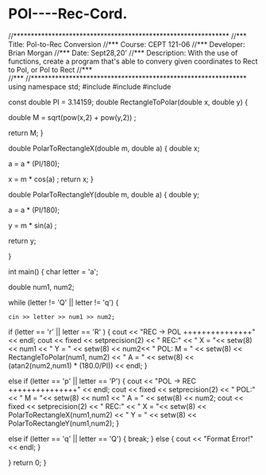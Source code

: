 # POl----Rec-Cord.
//**************************************************************
//*** Title: Pol-to-Rec Conversion
//*** Course: CEPT 121-06 
//*** Developer: Brian Morgan
//*** Date: Sept28,20'
//*** Description: With the use of functions, create a program that's able to convery given coordinates to Rect to Pol, or Pol to Rect
//***              
//***
//**************************************************************
using namespace std;
#include <cmath> 
#include <iostream>
#include <iomanip>

   const double PI = 3.14159;
double RectangleToPolar(double x, double y) {
   
   double M = sqrt(pow(x,2) + pow(y,2)) ;
   
   return M;
  }
  
double PolarToRectangleX(double m, double a) {
   double x;
   
   a = a * (PI/180);
   
   x = m * cos(a)  ;
   return x; 
}

double PolarToRectangleY(double m, double a) {
   double y;
   
   a = a * (PI/180);

   y = m * sin(a)  ;
   
   return y;
   
}

int main() {
   char letter = 'a';
   
   double num1, num2;
 
 while (letter != 'Q' || letter != 'q') {
    
    cin >> letter >> num1 >> num2;
  
  if (letter == 'r' || letter == 'R' ) {
     cout << "REC -> POL +++++++++++++++" << endl; 
     cout << fixed << setprecision(2) << " REC:" << " X = "<< setw(8) << num1 << " Y = " << setw(8) << num2<< 
     " POL: M = " << setw(8) << RectangleToPolar(num1, num2) << " A = " << setw(8) << (atan2(num2,num1) * (180.0/PI)) << endl;
  }
  
  else if (letter == 'p' || letter == 'P') {
      cout << "POL -> REC +++++++++++++++" << endl;
      cout << fixed << setprecision(2) << " POL:" << " M = "<< setw(8) << num1 << " A = " << setw(8) << num2;
      cout << fixed << setprecision(2) << " REC:" << " X = "<< setw(8) << 
      PolarToRectangleX(num1,num2) << " Y = " << setw(8) << PolarToRectangleY(num1,num2);
      }
      
  else if (letter == 'q' || letter == 'Q') {
     break;
  }
  else {
     cout << "Format Error!" << endl;
  }
 
}
   return 0;
}
